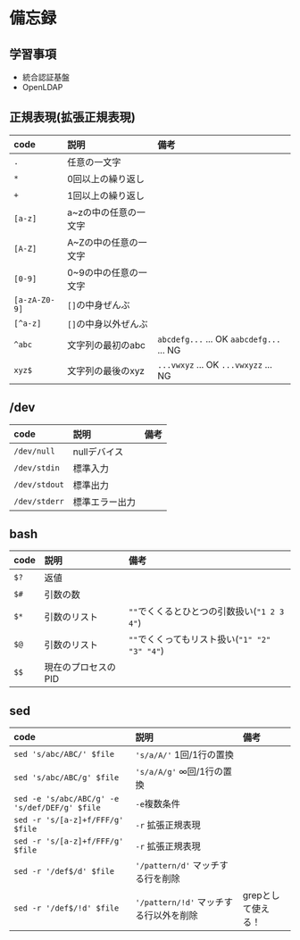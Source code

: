 # 備忘録

## 学習事項
* 統合認証基盤
* OpenLDAP

## 正規表現(拡張正規表現)
|code|説明|備考|
|:--|:--|:--|
|`.`|任意の一文字||
|`*`|0回以上の繰り返し||
|`+`|1回以上の繰り返し||
|`[a-z]`|a~zの中の任意の一文字||
|`[A-Z]`|A~Zの中の任意の一文字||
|`[0-9]`|0~9の中の任意の一文字||
|`[a-zA-Z0-9]`|`[]`の中身ぜんぶ||
|`[^a-z]`|`[]`の中身以外ぜんぶ||
|`^abc`|文字列の最初のabc|`abcdefg...` ... OK `aabcdefg...` ... NG|
|`xyz$`|文字列の最後のxyz|`...vwxyz` ... OK `...vwxyzz` ... NG|



## /dev
|code|説明|備考|
|:--|:--|:--|
|`/dev/null`|nullデバイス||
|`/dev/stdin`|標準入力||
|`/dev/stdout`|標準出力||
|`/dev/stderr`|標準エラー出力||



## bash
|code|説明|備考|
|:--|:--|:--|
|`$?`|返値||
|`$#`|引数の数||
|`$*`|引数のリスト|`""`でくくるとひとつの引数扱い(`"1 2 3 4"`)|
|`$@`|引数のリスト|`""`でくくってもリスト扱い(`"1" "2" "3" "4"`)|
|`$$`|現在のプロセスのPID||



## sed
|code|説明|備考|
|:--|:--|:--|
|`sed 's/abc/ABC/' $file`|`'s/a/A/'` 1回/1行の置換||
|`sed 's/abc/ABC/g' $file`|`'s/a/A/g'` ∞回/1行の置換||
|`sed -e 's/abc/ABC/g' -e 's/def/DEF/g' $file`|`-e`複数条件||
|`sed -r 's/[a-z]+f/FFF/g' $file`|`-r` 拡張正規表現||
|`sed -r 's/[a-z]+f/FFF/g' $file`|`-r` 拡張正規表現||
|`sed -r '/def$/d' $file`|`'/pattern/d'` マッチする行を削除||
|`sed -r '/def$/!d' $file`|`'/pattern/!d'` マッチする行以外を削除|grepとして使える！|




